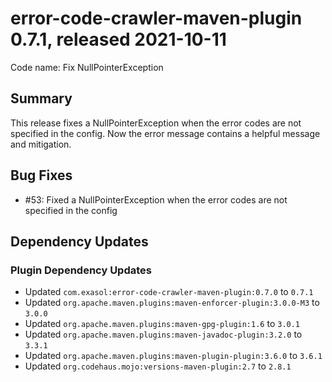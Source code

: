 # error-code-crawler-maven-plugin 0.7.1, released 2021-10-11

Code name: Fix NullPointerException

## Summary

This release fixes a NullPointerException when the error codes are not specified in the config. Now the error message contains a helpful message and mitigation.

## Bug Fixes

* #53: Fixed a NullPointerException when the error codes are not specified in the config

## Dependency Updates

### Plugin Dependency Updates

* Updated `com.exasol:error-code-crawler-maven-plugin:0.7.0` to `0.7.1`
* Updated `org.apache.maven.plugins:maven-enforcer-plugin:3.0.0-M3` to `3.0.0`
* Updated `org.apache.maven.plugins:maven-gpg-plugin:1.6` to `3.0.1`
* Updated `org.apache.maven.plugins:maven-javadoc-plugin:3.2.0` to `3.3.1`
* Updated `org.apache.maven.plugins:maven-plugin-plugin:3.6.0` to `3.6.1`
* Updated `org.codehaus.mojo:versions-maven-plugin:2.7` to `2.8.1`
